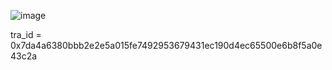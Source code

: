 ![image](https://github.com/user-attachments/assets/d0ef952c-e5d4-4fbd-ac46-a197c26aab32)

tra_id = 0x7da4a6380bbb2e2e5a015fe7492953679431ec190d4ec65500e6b8f5a0e43c2a
